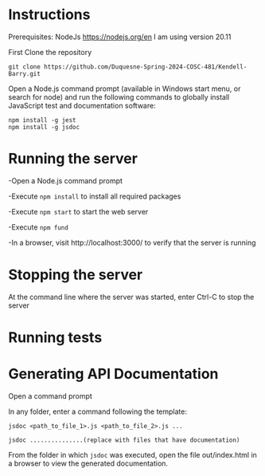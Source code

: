 # Instructions

Prerequisites:
NodeJs https://nodejs.org/en I am using version 20.11

First Clone the repository

```
git clone https://github.com/Duquesne-Spring-2024-COSC-481/Kendell-Barry.git
```


Open a Node.js command prompt (available in Windows start menu, or search for node) and run the following commands
to globally install JavaScript test and documentation software:

```
npm install -g jest
npm install -g jsdoc
```

# Running the server

-Open a Node.js command prompt

-Execute `npm install` to install all required packages

-Execute `npm start` to start the web server

-Execute `npm fund` 

-In a browser, visit http://localhost:3000/ to verify that the server is running

# Stopping the server

At the command line where the server was started, enter Ctrl-C to stop the server

# Running tests

# Generating API Documentation 

Open a command prompt

In any folder, enter a command following the template:

```
jsdoc <path_to_file_1>.js <path_to_file_2>.js ...

jsdoc ...............(replace with files that have documentation)
```

From the folder in which `jsdoc` was executed, open the file out/index.html in a browser to view the generated documentation.
